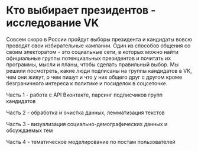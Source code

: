 
# Кто выбирает президентов - исследование VK

Совсем скоро в России пройдут выборы президента и кандидаты вовсю проводят свои избирательные кампании. Один из способов общения со своим электоратом - это социальные сети, в которых можно найти официальные группы потенциальных президентов и почитать их программы, мысли и планы, чтобы сделать правильный выбор. Мы решили посмотреть, какие люди подписаны на группы кандидатов в VK, чем они живут, о чем пишут и что у них общего друг с другом кроме безграничного интереса к политике и посиделок в соцсеточке.

Часть 1 - работа с API Вконтакте, парсинг подписчиков групп кандидатов

Часть 2 - обработка и очистка данных, лемматизация текстов

Часть 3 - визуализация социально-демографических данных и обсуждаемых тем

Часть 4 - тематическое моделирование по постам пользователей
